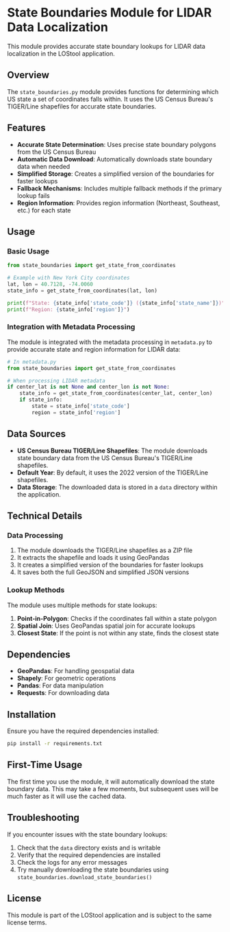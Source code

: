 # State Boundaries Module for LIDAR Data Localization

This module provides accurate state boundary lookups for LIDAR data localization in the LOStool application.

## Overview

The `state_boundaries.py` module provides functions for determining which US state a set of coordinates falls within. It uses the US Census Bureau's TIGER/Line shapefiles for accurate state boundaries.

## Features

- **Accurate State Determination**: Uses precise state boundary polygons from the US Census Bureau
- **Automatic Data Download**: Automatically downloads state boundary data when needed
- **Simplified Storage**: Creates a simplified version of the boundaries for faster lookups
- **Fallback Mechanisms**: Includes multiple fallback methods if the primary lookup fails
- **Region Information**: Provides region information (Northeast, Southeast, etc.) for each state

## Usage

### Basic Usage

```python
from state_boundaries import get_state_from_coordinates

# Example with New York City coordinates
lat, lon = 40.7128, -74.0060
state_info = get_state_from_coordinates(lat, lon)

print(f"State: {state_info['state_code']} ({state_info['state_name']})")
print(f"Region: {state_info['region']}")
```

### Integration with Metadata Processing

The module is integrated with the metadata processing in `metadata.py` to provide accurate state and region information for LIDAR data:

```python
# In metadata.py
from state_boundaries import get_state_from_coordinates

# When processing LIDAR metadata
if center_lat is not None and center_lon is not None:
    state_info = get_state_from_coordinates(center_lat, center_lon)
    if state_info:
        state = state_info['state_code']
        region = state_info['region']
```

## Data Sources

- **US Census Bureau TIGER/Line Shapefiles**: The module downloads state boundary data from the US Census Bureau's TIGER/Line shapefiles.
- **Default Year**: By default, it uses the 2022 version of the TIGER/Line shapefiles.
- **Data Storage**: The downloaded data is stored in a `data` directory within the application.

## Technical Details

### Data Processing

1. The module downloads the TIGER/Line shapefiles as a ZIP file
2. It extracts the shapefile and loads it using GeoPandas
3. It creates a simplified version of the boundaries for faster lookups
4. It saves both the full GeoJSON and simplified JSON versions

### Lookup Methods

The module uses multiple methods for state lookups:

1. **Point-in-Polygon**: Checks if the coordinates fall within a state polygon
2. **Spatial Join**: Uses GeoPandas spatial join for accurate lookups
3. **Closest State**: If the point is not within any state, finds the closest state

## Dependencies

- **GeoPandas**: For handling geospatial data
- **Shapely**: For geometric operations
- **Pandas**: For data manipulation
- **Requests**: For downloading data

## Installation

Ensure you have the required dependencies installed:

```bash
pip install -r requirements.txt
```

## First-Time Usage

The first time you use the module, it will automatically download the state boundary data. This may take a few moments, but subsequent uses will be much faster as it will use the cached data.

## Troubleshooting

If you encounter issues with the state boundary lookups:

1. Check that the `data` directory exists and is writable
2. Verify that the required dependencies are installed
3. Check the logs for any error messages
4. Try manually downloading the state boundaries using `state_boundaries.download_state_boundaries()`

## License

This module is part of the LOStool application and is subject to the same license terms. 